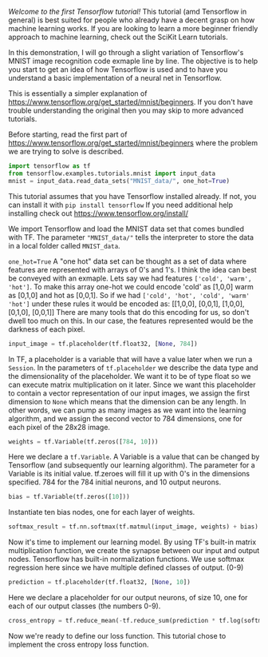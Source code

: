 *Welcome to the first Tensorflow tutorial!* This tutorial (amd Tensorflow in general) is best suited for people who already have a decent grasp on how machine learning works.
If you are looking to learn a more beginner friendly approach to machine learning, check out the SciKit Learn tutorials. 

In this demonstration, I will go through a slight variation of Tensorflow's MNIST image recognition code exmaple line by line. The objective is to help you start to get an idea of how Tensorflow is used and to have you understand a basic implementation of a neural net in Tensorflow. 

This is essentially a simpler explanation of https://www.tensorflow.org/get_started/mnist/beginners. If you don't have trouble understanding the original then you may skip to more advanced tutorials. 

Before starting, read the first part of https://www.tensorflow.org/get_started/mnist/beginners where the problem we are trying to solve is described.

```python
import tensorflow as tf
from tensorflow.examples.tutorials.mnist import input_data
mnist = input_data.read_data_sets("MNIST_data/", one_hot=True)
```

This tutorial assumes that you have Tensorflow installed already. If not, you can install it with `pip install tensorflow` If you need additional help installing check out https://www.tensorflow.org/install/ 

We import Tensorflow and load the MNIST data set that comes bundled with TF. The parameter `"MNIST_data/"` tells the interpreter to store the data in a local folder called `MNIST_data`.

`one_hot=True` A "one hot" data set can be thought as a set of data where features are represented with arrays of 0's and 1's. I think the idea can best be conveyed with an exmaple. Lets say we had features `['cold', 'warm', 'hot']`. To make this array one-hot we could encode 'cold' as [1,0,0] warm as [0,1,0] and hot as [0,0,1]. So if we had `['cold', 'hot', 'cold', 'warm' 'hot']` under these rules it would be encoded as: 
[[1,0,0],
 [0,0,1],
 [1,0,0],
 [0,1,0],
 [0,0,1]]
 There are many tools that do this encoding for us, so don't dwell too much on this. In our case, the features represented would be the darkness of each pixel.


```python 
input_image = tf.placeholder(tf.float32, [None, 784])
```

In TF, a placeholder is a variable that will have a value later when we run a `Session`. In the parameters of `tf.placeholder` we describe the data type and the dimensionality of the placeholder. We want it to be of type float so we can execute matrix multiplication on it later. Since we want this placeholder to contain a vector representation of our input images, we assign the first dimension to `None` which means that the dimension can be any length. In other words, we can pump as many images as we want into the learning algorithm, and we assign the second vector to 784 dimensions, one for each pixel of the 28x28 image. 

```python
weights = tf.Variable(tf.zeros([784, 10]))
```

Here we declare a `tf.Variable`. A Variable is a value that can be changed by Tensorflow (and subsequently our learning algorithm). The parameter for a Variable is its initial value. tf.zeroes will fill it up with 0's in the dimensions specified. 784 for the 784 initial neurons, and 10 output neurons.

```python
bias = tf.Variable(tf.zeros([10]))
```

Instantiate ten bias nodes, one for each layer of weights.

```python
softmax_result = tf.nn.softmax(tf.matmul(input_image, weights) + bias)
```

Now it's time to implement our learning model. By using TF's built-in matrix multiplication function, we create the synapse between our input and output nodes. Tensorflow has built-in normalization functions. We use softmax regression here since we have multiple defined classes of output. (0-9) 

```python
prediction = tf.placeholder(tf.float32, [None, 10])
```

Here we declare a placeholder for our output neurons, of size 10, one for each of our output classes (the numbers 0-9).

```python
cross_entropy = tf.reduce_mean(-tf.reduce_sum(prediction * tf.log(softmax_result), reduction_indices=[1]))
```

Now we're ready to define our loss function. This tutorial chose to implement the cross entropy loss function. 



